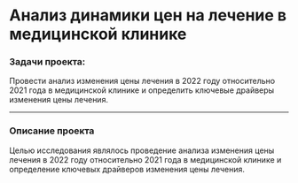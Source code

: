 # Анализ динамики цен на лечение в медицинской клинике 

### Задачи проекта:

Провести анализ изменения цены лечения в 2022 году относительно 2021 года в медицинской клинике и определить ключевые драйверы изменения цены лечения. 
___
### Описание проекта

Целью исследования являлось проведение анализа изменения цены лечения в 2022 году относительно 2021 года в медицинской клинике и определение ключевых драйверов изменения цены лечения.


